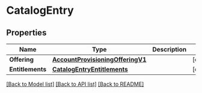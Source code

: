 # CatalogEntry

## Properties

Name | Type | Description | Notes
------------ | ------------- | ------------- | -------------
**Offering** | [**AccountProvisioningOfferingV1**](AccountProvisioningOfferingV1.md) |  |[optional] 
**Entitlements** | [**CatalogEntryEntitlements**](CatalogEntryEntitlements.md) |  |[optional] 

[[Back to Model list]](../README.md#documentation-for-models) [[Back to API list]](../README.md#documentation-for-api-endpoints) [[Back to README]](../README.md)


